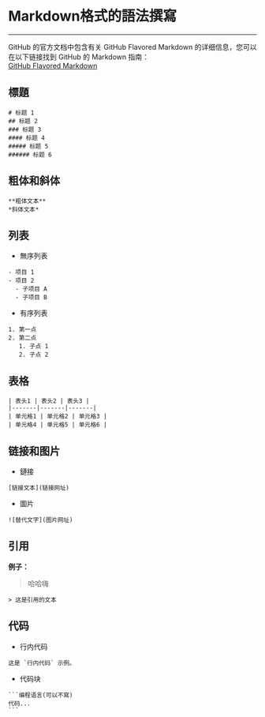 # Markdown格式的語法撰寫  
---------------
GitHub 的官方文档中包含有关 GitHub Flavored Markdown 的详细信息，您可以在以下链接找到 GitHub 的 Markdown 指南：   
[GitHub Flavored Markdown](https://docs.github.com/en/get-started/writing-on-github/getting-started-with-writing-and-formatting-on-github/basic-writing-and-formatting-syntax)

##  標題
```
# 标题 1
## 标题 2
### 标题 3
#### 标题 4
##### 标题 5
###### 标题 6
```

##  粗体和斜体
```
**粗体文本**
*斜体文本*
```

##  列表
- 無序列表
```
- 项目 1
- 项目 2
  - 子项目 A
  - 子项目 B
```
- 有序列表
```
1. 第一点
2. 第二点
   1. 子点 1
   2. 子点 2
```

##  表格
```
| 表头1 | 表头2 | 表头3 |
|-------|-------|-------|
| 单元格1 | 单元格2 | 单元格3 |
| 单元格4 | 单元格5 | 单元格6 |
```

##  链接和图片
- 鏈接
```
[链接文本](链接网址)
```
- 圖片
```
![替代文字](图片网址)
```

##  引用  
**例子：** 
> 哈哈嗨 
```
> 这是引用的文本
```

##  代码
- 行内代码
```
这是 `行内代码` 示例。
```
- 代码块
```
```编程语言(可以不寫)
代码...
​```
```
